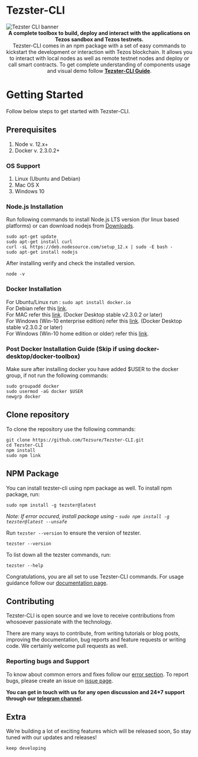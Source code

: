 # Tezster-CLI

<img src="https://tezster.s3-ap-southeast-1.amazonaws.com/TEZSTER_CLI/1_jDB5enULQVo2UfeiwD32qA.png" alt="Tezster CLI banner" align="center" />
<div align="center"><strong>A complete toolbox to build, deploy and interact with the applications on Tezos sandbox and Tezos testnets.</strong></div>
<div align="center">Tezster-CLI comes in an npm package with a set of easy commands to kickstart the development or interaction with Tezos blockchain. It allows you to interact with local nodes as well as remote testnet nodes and deploy or call smart contracts. To get complete understanding of components usage and visual demo follow <a href="https://docs.tezster.tech/tezster-cli"><strong>Tezster-CLI Guide</strong></a>.
</div>

# Getting Started
Follow below steps to get started with Tezster-CLI.

## Prerequisites

1. Node v. 12.x+
2. Docker v. 2.3.0.2+

### OS Support
1. Linux (Ubuntu and Debian)
2. Mac OS X
3. Windows 10 <br />

### Node.js Installation
Run following commands to install Node.js LTS version (for linux based platforms) or can download nodejs from [Downloads](https://nodejs.org/en/download/).
```
sudo apt-get update
sudo apt-get install curl
curl -sL https://deb.nodesource.com/setup_12.x | sudo -E bash -
sudo apt-get install nodejs
```
After installing verify and check the installed version.
```
node -v 
```

### Docker Installation
For Ubuntu/Linux run :  ```sudo apt install docker.io``` <br />
For Debian refer this [link](https://docs.docker.com/engine/install/debian/). <br />
For MAC refer this [link](https://docs.docker.com/docker-for-mac/release-notes/#docker-desktop-community-2303). (Docker Desktop stable v2.3.0.2 or later) <br />
For Windows (Win-10 enterprise edition) refer this [link](https://docs.docker.com/docker-for-windows/release-notes/#docker-desktop-community-2303). (Docker Desktop stable v2.3.0.2 or later) <br />
For Windows (Win-10 home edition or older) refer this [link](https://docs.docker.com/toolbox/toolbox_install_windows/).


### Post Docker Installation Guide (Skip if using docker-desktop/docker-toolbox)
Make sure after installing docker you have added $USER to the docker group, if not run the following commands:

```
sudo groupadd docker
sudo usermod -aG docker $USER
newgrp docker
```

## Clone repository

To clone the repository use the following commands:

```
git clone https://github.com/Tezsure/Tezster-CLI.git
cd Tezster-CLI
npm install
sudo npm link
```

## NPM Package

You can install tezster-cli using npm package as well. To install npm package, run:
```
sudo npm install -g tezster@latest
```

*Note: If error occured, install package using - ```sudo npm install -g tezster@latest --unsafe```*

Run ```tezster --version``` to ensure the version of tezster.
```
tezster --version
```

To list down all the tezster commands, run:
```
tezster --help
```

Congratulations, you are all set to use Tezster-CLI commands. For usage guidance follow our [documentation page](https://docs.tezster.tech/tezster-cli#playground-setup).


## Contributing

Tezster-CLI is open source and we love to receive contributions from whosoever passionate with the technology.

There are many ways to contribute, from writing tutorials or blog posts, improving the documentation, bug reports and feature requests or writing code. We certainly welcome pull requests as well.


### Reporting bugs and Support

To know about common errors and fixes follow our [error section](https://docs.tezster.tech/tezster-cli#common-errors-with-possible-fix). To report bugs, please create an issue on [issue page](https://github.com/Tezsure/Tezster-CLI/issues).

**You can get in touch with us for any open discussion and 24*7 support through our [telegram channel](https://t.me/tezster).**


## Extra

We’re building a lot of exciting features which will be released soon, So stay tuned with our updates and releases!

```
keep developing
```